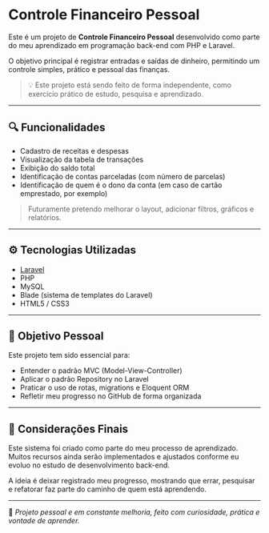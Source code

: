 # Controle Financeiro Pessoal

Este é um projeto de **Controle Financeiro Pessoal** desenvolvido como parte do meu aprendizado em programação back-end com PHP e Laravel.

O objetivo principal é registrar entradas e saídas de dinheiro, permitindo um controle simples, prático e pessoal das finanças.

> 💡 Este projeto está sendo feito de forma independente, como exercício prático de estudo, pesquisa e aprendizado.

---

## 🔍 Funcionalidades

- Cadastro de receitas e despesas
- Visualização da tabela de transações
- Exibição do saldo total
- Identificação de contas parceladas (com número de parcelas)
- Identificação de quem é o dono da conta (em caso de cartão emprestado, por exemplo)

> Futuramente pretendo melhorar o layout, adicionar filtros, gráficos e relatórios.

---

## ⚙️ Tecnologias Utilizadas

- [Laravel](https://laravel.com/)
- PHP
- MySQL
- Blade (sistema de templates do Laravel)
- HTML5 / CSS3

---

## 🧠 Objetivo Pessoal

Este projeto tem sido essencial para:

- Entender o padrão MVC (Model-View-Controller)
- Aplicar o padrão Repository no Laravel
- Praticar o uso de rotas, migrations e Eloquent ORM
- Refletir meu progresso no GitHub de forma organizada

---

## 📝 Considerações Finais

Este sistema foi criado como parte do meu processo de aprendizado.  
Muitos recursos ainda serão implementados e ajustados conforme eu evoluo no estudo de desenvolvimento back-end.

A ideia é deixar registrado meu progresso, mostrando que errar, pesquisar e refatorar faz parte do caminho de quem está aprendendo.

---

📌 _Projeto pessoal e em constante melhoria, feito com curiosidade, prática e vontade de aprender._
